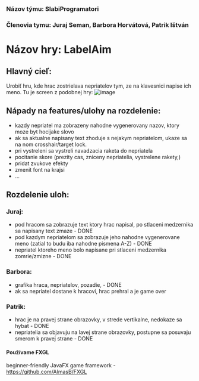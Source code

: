 ### Názov týmu: SlabiProgramatori
### Členovia tymu: Juraj Seman, Barbora Horvátová, Patrik Ištván
# Názov hry: LabelAim
## Hlavný cieľ:
Urobiť hru, kde hrac zostrielava nepriatelov tym, ze na klavesnici napise ich meno.
Tu je screen z podobnej hry: ![image](https://user-images.githubusercontent.com/42540086/110616730-2e30ea80-8195-11eb-9cdb-c523b327122c.png)
## Nápady na features/ulohy na rozdelenie:
- kazdy nepriatel ma zobrazeny nahodne vygenerovany nazov, ktory moze byt hocijake slovo
- ak sa aktualne napisany text zhoduje s nejakym nepriatelom, ukaze sa na nom crosshair/target lock. 
- pri vystreleni sa vystreli navadzacia raketa do nepriatela
- pocitanie skore (prezity cas, zniceny nepriatelia, vystrelene rakety,)
- pridat zvukove efekty
- zmenit font na krajsi
- ...
## Rozdelenie uloh:
### Juraj:
- pod hracom sa zobrazuje text ktory hrac napisal, po stlaceni medzernika sa napisany text zmaze - DONE
- pod kazdym nepriatelom sa zobrazuje jeho nahodne vygenerovane meno (zatial to budu iba nahodne pismena A-Z) - DONE
- nepriatel ktoreho meno bolo napisane pri stlaceni medzernika zomrie/zmizne - DONE
### Barbora:
- grafika hraca, nepriatelov, pozadie, - DONE
- ak sa nepriatel dostane k hracovi, hrac prehral a je game over
### Patrik: 
- hrac je na pravej strane obrazovky, v strede vertikalne, nedokaze sa hybat - DONE
- nepriatelia sa objavuju na lavej strane obrazovky, postupne sa posuvaju smerom k pravej strane - DONE

#### Používame FXGL 
beginner-friendly JavaFX game framework - https://github.com/AlmasB/FXGL
